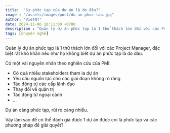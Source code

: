 ```yaml
---
title:  "Sự phức tạp của dự án là do đâu?"
image : "/assets/images/post/du-an-phuc-tap.jpg"
author: "VietNT"
date: 2024-11-06 10:11:00 +0700
description : "Quản lý dự án phức tạp là 1 thử thách lớn đối với các Project Manager, đặc biệt rất khó khăn nếu như họ không biết dự án phức tạp là do dâu."
tags: [Chuyện nghề]
---
```

Quản lý dự án phức tạp là 1 thử thách lớn đối với các Project Manager, đặc biệt rất khó khăn nếu như họ không biết dự án phức tạp là do dâu.

Có một vài nguyên nhân theo nghiên cứu của PMI:
- Có quá nhiều stakeholders tham ia dự án
- Yêu cầu nguồn lực cho các giai đoạn không rõ ràng
- Tác động từ các cấp lãnh đạo
- Thay đổi về quản trị
- Tác động từ ngoại cảnh
- ...

Dự án càng phức tạp, rủi ro càng nhiều.

Vậy làm sao để có thể đánh giá được 1 dự án được coi là phức tạp và các phương pháp để giải quyết?
